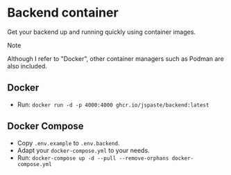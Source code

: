 # Backend container

Get your backend up and running quickly using container images.

> [!NOTE]
> Although I refer to "Docker", other container managers such as Podman are also included.

## Docker

* Run: `docker run -d -p 4000:4000 ghcr.io/jspaste/backend:latest`

## Docker Compose

* Copy `.env.example` to `.env.backend`.
* Adapt your `docker-compose.yml` to your needs.
* Run: `docker-compose up -d --pull --remove-orphans docker-compose.yml`
